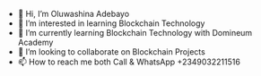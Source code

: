 - 👋 Hi, I’m Oluwashina Adebayo
- 👀 I’m interested in learning Blockchain Technology
- 🌱 I’m currently learning Blockchain Technology with Domineum Academy
- 💞️ I’m looking to collaborate on Blockchain Projects
- 📫 How to reach me both Call & WhatsApp +2349032211516

<!---
shintai1/shintai1 is a ✨ special ✨ repository because its `README.md` (this file) appears on your GitHub profile.
You can click the Preview link to take a look at your changes.
--->
